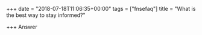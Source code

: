 +++
date = "2018-07-18T11:06:35+00:00"
tags = ["fnsefaq"]
title = "What is the best way to stay informed?"

+++
Answer
